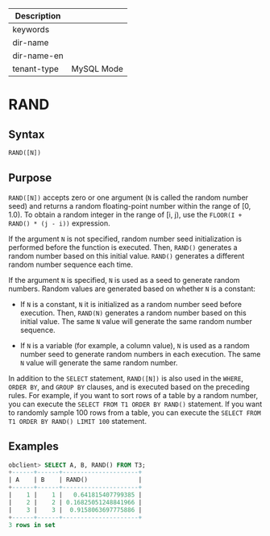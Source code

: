 | Description   |                 |
|---------------|-----------------|
| keywords      |                 |
| dir-name      |                 |
| dir-name-en   |                 |
| tenant-type   | MySQL Mode      |

# RAND

## Syntax

```sql
RAND([N])
```

## Purpose

`RAND([N])` accepts zero or one argument (`N` is called the random number seed) and returns a random floating-point number within the range of \[0, 1.0). To obtain a random integer in the range of \[i, j), use the `FLOOR(I + RAND() * (j - i))` expression.

If the argument `N` is not specified, random number seed initialization is performed before the function is executed. Then, `RAND()` generates a random number based on this initial value. `RAND()` generates a different random number sequence each time.

If the argument `N` is specified, `N` is used as a seed to generate random numbers. Random values are generated based on whether `N` is a constant:

* If `N` is a constant, `N` it is initialized as a random number seed before execution. Then, `RAND(N)` generates a random number based on this initial value. The same `N` value will generate the same random number sequence.

* If `N` is a variable (for example, a column value), `N` is used as a random number seed to generate random numbers in each execution. The same `N` value will generate the same random number.

In addition to the `SELECT` statement, `RAND([N])` is also used in the `WHERE`, `ORDER BY`, and `GROUP BY` clauses, and is executed based on the preceding rules. For example, if you want to sort rows of a table by a random number, you can execute the `SELECT FROM T1 ORDER BY RAND()` statement. If you want to randomly sample 100 rows from a table, you can execute the `SELECT FROM T1 ORDER BY RAND() LIMIT 100` statement.

## Examples

```sql
obclient> SELECT A, B, RAND() FROM T3;
+------+------+---------------------+
| A    | B    | RAND()              |
+------+------+---------------------+
|    1 |    1 |   0.641815407799385 |
|    2 |    2 | 0.16825051248841966 |
|    3 |    3 |  0.9158063697775886 |
+------+------+---------------------+
3 rows in set
```
